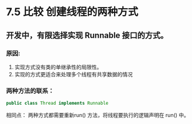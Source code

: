 # 7.5  比较 创建线程的两种方式 
##  开发中，有限选择实现 Runnable 接口的方式。 

### 原因:
 1. 实现方式没有类的单继承性的局限性。
 2. 实现的方式更适合来处理多个线程有共享数据的情况
 
### 两种方法的联系：
```java
public class Thread implements Runnable
```
相同点： 两种方式都需要重新run() 方法，将线程要执行的逻辑声明在 run() 中。